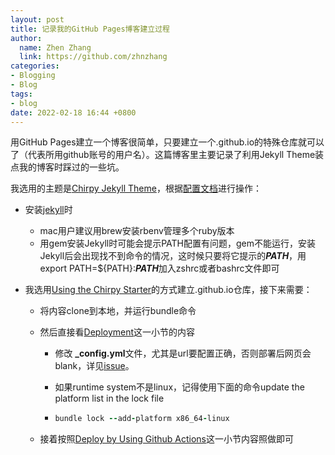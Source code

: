 ```yaml
---
layout: post
title: 记录我的GitHub Pages博客建立过程
author:
  name: Zhen Zhang
  link: https://github.com/zhnzhang
categories:
- Blogging
- Blog
tags:
- blog
date: 2022-02-18 16:44 +0800
---
```

用GitHub Pages建立一个博客很简单，只要建立一个<username>.github.io的特殊仓库就可以了（<username>代表所用github账号的用户名）。这篇博客里主要记录了利用Jekyll Theme装点我的博客时踩过的一些坑。

我选用的主题是[Chirpy Jekyll Theme](https://github.com/cotes2020/jekyll-theme-chirpy)，根据[配置文档](https://chirpy.cotes.page/posts/getting-started/)进行操作：

- 安装[jekyll](https://jekyllrb.com/docs/installation/)时

  - mac用户建议用brew安装rbenv管理多个ruby版本
  - 用gem安装Jekyll时可能会提示PATH配置有问题，gem不能运行，安装Jekyll后会出现找不到命令的情况，这时候只要将它提示的***PATH***，用export PATH=${PATH}:***PATH***加入zshrc或者bashrc文件即可

- 我选用[Using the Chirpy Starter](https://chirpy.cotes.page/posts/getting-started/#option-1-using-the-chirpy-starter)的方式建立<username>.github.io仓库，接下来需要：

  - 将内容clone到本地，并运行bundle命令

  - 然后直接看[Deployment](https://chirpy.cotes.page/posts/getting-started/#deployment)这一小节的内容

    - 修改 **_config.yml**文件，尤其是url要配置正确，否则部署后网页会blank，详见[issue](https://github.com/cotes2020/jekyll-theme-chirpy/issues/502)。

    - 如果runtime system不是linux，记得使用下面的命令update the platform list in the lock file

    - ```ruby
      bundle lock --add-platform x86_64-linux
      ```

  - 接着按照[Deploy by Using Github Actions](https://chirpy.cotes.page/posts/getting-started/#deploy-by-using-github-actions)这一小节内容照做即可
